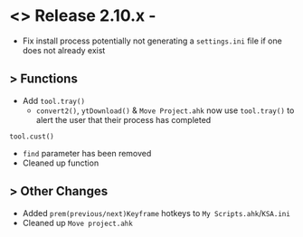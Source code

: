 # <> Release 2.10.x - 
- Fix install process potentially not generating a `settings.ini` file if one does not already exist

## > Functions
- Add `tool.tray()`
    - `convert2()`, `ytDownload()` & `Move Project.ahk` now use `tool.tray()` to alert the user that their process has completed

`tool.cust()`
- `find` parameter has been removed
- Cleaned up function

## > Other Changes
- Added `prem(previous/next)Keyframe` hotkeys to `My Scripts.ahk`/`KSA.ini`
- Cleaned up `Move project.ahk`